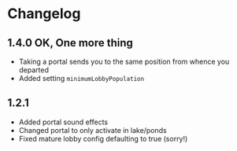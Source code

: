 # Changelog

## 1.4.0 OK, One more thing

- Taking a portal sends you to the same position from whence you departed
- Added setting `minimumLobbyPopulation`

## 1.2.1

- Added portal sound effects
- Changed portal to only activate in lake/ponds
- Fixed mature lobby config defaulting to true (sorry!)
